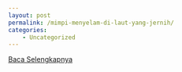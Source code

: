 ```yaml
---
layout: post
permalink: /mimpi-menyelam-di-laut-yang-jernih/
categories:
    - Uncategorized
---
```


[Baca Selengkapnya](/02)